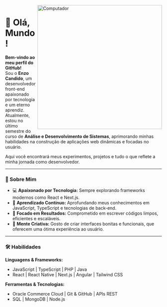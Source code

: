 <img src="https://raw.githubusercontent.com/MicaelliMedeiros/micaellimedeiros/master/image/computer-illustration.png" min-width="400px" max-width="400px" width="400px" align="right" alt="Computador">

# 🌟 Olá, Mundo!

**Bem-vindo ao meu perfil do GitHub!**  
Sou o **Enzo Candido**, um desenvolvedor front-end apaixonado por tecnologia e um eterno aprendiz. Atualmente, estou no último semestre do curso de **Análise e Desenvolvimento de Sistemas**, aprimorando minhas habilidades na construção de aplicações web dinâmicas e focadas no usuário.

Aqui você encontrará meus experimentos, projetos e tudo o que reflete a minha jornada como desenvolvedor.

---

### 🚀 Sobre Mim

- 💻 **Apaixonado por Tecnologia:** Sempre explorando frameworks modernos como React e Next.js.  
- 🌱 **Aprendizado Contínuo:** Aprofundando meus conhecimentos em JavaScript, TypeScript e tecnologias de back-end.  
- 🎯 **Focado em Resultados:** Comprometido em escrever códigos limpos, eficientes e escaláveis.  
- 🎨 **Mente Criativa:** Gosto de criar interfaces bonitas e funcionais, que oferecem uma ótima experiência ao usuário.

---

### 🛠️ Habilidades

**Linguagens & Frameworks:**  
- JavaScript | TypeScript | PHP | Java  
- React | React Native | Next.js | Angular | Tailwind CSS  

**Ferramentas & Tecnologias:**  
- Oracle Commerce Cloud | Git & GitHub | APIs REST  
- SQL | MongoDB | Node.js
